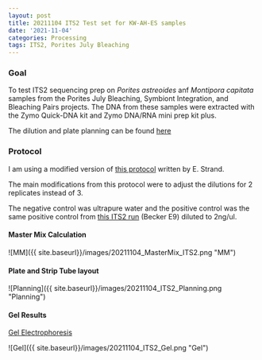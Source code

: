 ```yaml
---
layout: post
title: 20211104 ITS2 Test set for KW-AH-ES samples
date: '2021-11-04'
categories: Processing
tags: ITS2, Porites July Bleaching
---
```


### Goal

To test ITS2 sequencing prep on *Porites astreoides* anf *Montipora capitata* samples from the Porites July Bleaching, Symbiont Integration, and Bleaching Pairs projects. The DNA from these samples were extracted with the Zymo Quick-DNA kit and Zymo DNA/RNA mini prep kit plus.

The dilution and plate planning can be found [here](https://docs.google.com/spreadsheets/d/1hFIY0g74x_yjGrz7F8n_IFccVfC5TheEPZtd7_je3uI/edit#gid=1710792962)

### Protocol

I am using a modified version of [this protocol](https://github.com/emmastrand/EmmaStrand_Notebook/blob/master/_posts/2020-01-31-ITS2-Sequencing-Protocol.md) written by E. Strand.

The main modifications from this protocol were to adjust the dilutions for 2 replicates instead of 3.

The negative control was ultrapure water and the positive control was the same positive control from [this ITS2 run](https://kevinhwong1.github.io/KevinHWong_Notebook/20210325-Thermal-Transplant-ITS2/) (Becker E9) diluted to 2ng/ul.

#### Master Mix Calculation

![MM]({{ site.baseurl}}/images/20211104_MasterMix_ITS2.png "MM")

#### Plate and Strip Tube layout

![Planning]({{ site.baseurl}}/images/20211104_ITS2_Planning.png "Planning")

#### Gel Results
[Gel Electrophoresis](https://github.com/emmastrand/EmmaStrand_Notebook/blob/master/_posts/2019-07-16-Gel-Electrophoresis-Protocol.md)

![Gel]({{ site.baseurl}}/images/20211104_ITS2_Gel.png "Gel")
